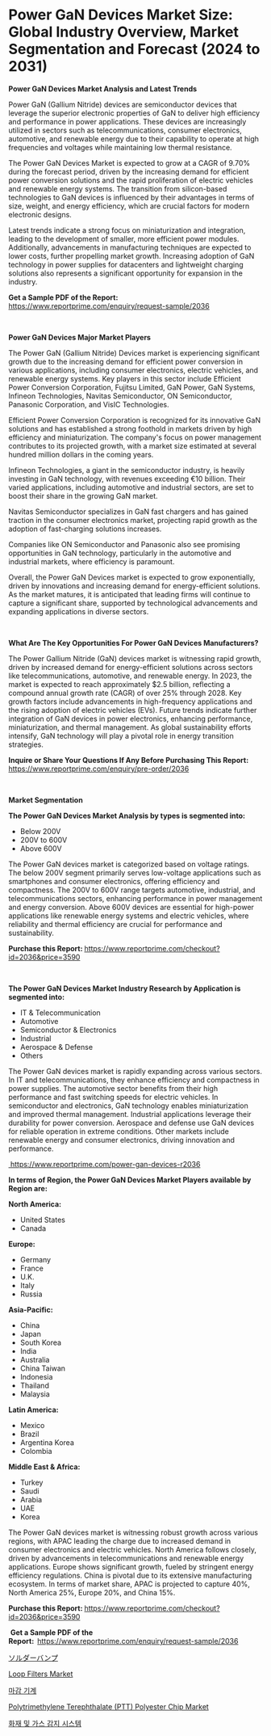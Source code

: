 <p><h1>Power GaN Devices Market Size: Global Industry Overview, Market Segmentation and Forecast (2024 to 2031)</h1></p><p><strong>Power GaN Devices Market Analysis and Latest Trends</strong></p>
<p><p>Power GaN (Gallium Nitride) devices are semiconductor devices that leverage the superior electronic properties of GaN to deliver high efficiency and performance in power applications. These devices are increasingly utilized in sectors such as telecommunications, consumer electronics, automotive, and renewable energy due to their capability to operate at high frequencies and voltages while maintaining low thermal resistance.</p><p>The Power GaN Devices Market is expected to grow at a CAGR of 9.70% during the forecast period, driven by the increasing demand for efficient power conversion solutions and the rapid proliferation of electric vehicles and renewable energy systems. The transition from silicon-based technologies to GaN devices is influenced by their advantages in terms of size, weight, and energy efficiency, which are crucial factors for modern electronic designs.</p><p>Latest trends indicate a strong focus on miniaturization and integration, leading to the development of smaller, more efficient power modules. Additionally, advancements in manufacturing techniques are expected to lower costs, further propelling market growth. Increasing adoption of GaN technology in power supplies for datacenters and lightweight charging solutions also represents a significant opportunity for expansion in the industry.</p></p>
<p><strong>Get a Sample PDF of the Report:&nbsp;</strong> <a href="https://www.reportprime.com/enquiry/request-sample/2036">https://www.reportprime.com/enquiry/request-sample/2036</a></p>
<p>&nbsp;</p>
<p><strong>Power GaN Devices Major Market Players</strong></p>
<p><p>The Power GaN (Gallium Nitride) Devices market is experiencing significant growth due to the increasing demand for efficient power conversion in various applications, including consumer electronics, electric vehicles, and renewable energy systems. Key players in this sector include Efficient Power Conversion Corporation, Fujitsu Limited, GaN Power, GaN Systems, Infineon Technologies, Navitas Semiconductor, ON Semiconductor, Panasonic Corporation, and VisIC Technologies.</p><p>Efficient Power Conversion Corporation is recognized for its innovative GaN solutions and has established a strong foothold in markets driven by high efficiency and miniaturization. The company's focus on power management contributes to its projected growth, with a market size estimated at several hundred million dollars in the coming years.</p><p>Infineon Technologies, a giant in the semiconductor industry, is heavily investing in GaN technology, with revenues exceeding €10 billion. Their varied applications, including automotive and industrial sectors, are set to boost their share in the growing GaN market.</p><p>Navitas Semiconductor specializes in GaN fast chargers and has gained traction in the consumer electronics market, projecting rapid growth as the adoption of fast-charging solutions increases.</p><p>Companies like ON Semiconductor and Panasonic also see promising opportunities in GaN technology, particularly in the automotive and industrial markets, where efficiency is paramount.</p><p>Overall, the Power GaN Devices market is expected to grow exponentially, driven by innovations and increasing demand for energy-efficient solutions. As the market matures, it is anticipated that leading firms will continue to capture a significant share, supported by technological advancements and expanding applications in diverse sectors.</p></p>
<p>&nbsp;</p>
<p><strong>What Are The Key Opportunities For Power GaN Devices Manufacturers?</strong></p>
<p><p>The Power Gallium Nitride (GaN) devices market is witnessing rapid growth, driven by increased demand for energy-efficient solutions across sectors like telecommunications, automotive, and renewable energy. In 2023, the market is expected to reach approximately $2.5 billion, reflecting a compound annual growth rate (CAGR) of over 25% through 2028. Key growth factors include advancements in high-frequency applications and the rising adoption of electric vehicles (EVs). Future trends indicate further integration of GaN devices in power electronics, enhancing performance, miniaturization, and thermal management. As global sustainability efforts intensify, GaN technology will play a pivotal role in energy transition strategies.</p></p>
<p><strong>Inquire or Share Your Questions If Any Before Purchasing This Report:</strong> <a href="https://www.reportprime.com/enquiry/pre-order/2036">https://www.reportprime.com/enquiry/pre-order/2036</a></p>
<p>&nbsp;</p>
<p><strong>Market Segmentation</strong></p>
<p><strong>The Power GaN Devices Market Analysis by types is segmented into:</strong></p>
<p><ul><li>Below 200V</li><li>200V to 600V</li><li>Above 600V</li></ul></p>
<p><p>The Power GaN devices market is categorized based on voltage ratings. The below 200V segment primarily serves low-voltage applications such as smartphones and consumer electronics, offering efficiency and compactness. The 200V to 600V range targets automotive, industrial, and telecommunications sectors, enhancing performance in power management and energy conversion. Above 600V devices are essential for high-power applications like renewable energy systems and electric vehicles, where reliability and thermal efficiency are crucial for performance and sustainability.</p></p>
<p><strong>Purchase this Report:&nbsp;</strong><a href="https://www.reportprime.com/checkout?id=2036&price=3590">https://www.reportprime.com/checkout?id=2036&price=3590</a></p>
<p>&nbsp;</p>
<p><strong>The Power GaN Devices Market Industry Research by Application is segmented into:</strong></p>
<p><ul><li>IT & Telecommunication</li><li>Automotive</li><li>Semiconductor & Electronics</li><li>Industrial</li><li>Aerospace & Defense</li><li>Others</li></ul></p>
<p><p>The Power GaN devices market is rapidly expanding across various sectors. In IT and telecommunications, they enhance efficiency and compactness in power supplies. The automotive sector benefits from their high performance and fast switching speeds for electric vehicles. In semiconductor and electronics, GaN technology enables miniaturization and improved thermal management. Industrial applications leverage their durability for power conversion. Aerospace and defense use GaN devices for reliable operation in extreme conditions. Other markets include renewable energy and consumer electronics, driving innovation and performance.</p></p>
<p><a href="https://www.reportprime.com/power-gan-devices-r2036">&nbsp;https://www.reportprime.com/power-gan-devices-r2036</a></p>
<p><strong>In terms of Region, the Power GaN Devices Market Players available by Region are:</strong></p>
<p>
    <p> <strong> North America: </strong>
        <ul>
            <li>United States</li>
            <li>Canada</li>
        </ul>
        </p> 
    <p> <strong> Europe: </strong>
        <ul>
            <li>Germany</li>
            <li>France</li>
            <li>U.K.</li>
            <li>Italy</li>
            <li>Russia</li>
        </ul>
        </p> 
    <p> <strong> Asia-Pacific: </strong>
        <ul>
            <li>China</li>
            <li>Japan</li>
            <li>South Korea</li>
            <li>India</li>
            <li>Australia</li>
            <li>China Taiwan</li>
            <li>Indonesia</li>
            <li>Thailand</li>
            <li>Malaysia</li>
        </ul>
        </p> 
    <p> <strong> Latin America: </strong>
        <ul>
            <li>Mexico</li>
            <li>Brazil</li>
            <li>Argentina Korea</li>
            <li>Colombia</li>
        </ul>
        </p> 
    <p> <strong> Middle East & Africa: </strong>
        <ul>
            <li>Turkey</li>
            <li>Saudi</li>
            <li>Arabia</li>
            <li>UAE</li>
            <li>Korea</li>
        </ul>
    </p>
    </p>
<p><p>The Power GaN devices market is witnessing robust growth across various regions, with APAC leading the charge due to increased demand in consumer electronics and electric vehicles. North America follows closely, driven by advancements in telecommunications and renewable energy applications. Europe shows significant growth, fueled by stringent energy efficiency regulations. China is pivotal due to its extensive manufacturing ecosystem. In terms of market share, APAC is projected to capture 40%, North America 25%, Europe 20%, and China 15%.</p></p>
<p><strong>Purchase this Report: </strong><a href="https://www.reportprime.com/checkout?id=2036&price=3590">https://www.reportprime.com/checkout?id=2036&price=3590</a></p>
<p>&nbsp;<strong>Get a Sample PDF of the Report:&nbsp;&nbsp;</strong><a href="https://www.reportprime.com/enquiry/request-sample/2036">https://www.reportprime.com/enquiry/request-sample/2036</a></p>
<p><strong></strong></p>
<p><p><a href="https://medium.com/@tubbs463/%E3%82%B0%E3%83%AD%E3%83%BC%E3%83%90%E3%83%AB%E3%81%AF%E3%82%93%E3%81%A0%E3%83%9C%E3%83%BC%E3%83%AB%E5%B8%82%E5%A0%B4-%E3%82%A2%E3%83%97%E3%83%AA%E3%82%B1%E3%83%BC%E3%82%B7%E3%83%A7%E3%83%B3-%E3%82%A8%E3%83%B3%E3%83%89%E3%83%A6%E3%83%BC%E3%82%B9%E7%94%A3%E6%A5%AD-%E3%82%BF%E3%82%A4%E3%83%97-%E6%A9%9F%E5%99%A8-%E5%9C%B0%E5%9F%9F%E3%81%AB%E7%84%A6%E7%82%B9%E3%82%92%E5%BD%93%E3%81%A6%E3%81%9F%E5%88%86%E6%9E%90%E3%81%A8%E4%BA%88%E6%B8%AC-2024%E5%B9%B4-2031%E5%B9%B4-15b471938102">ソルダーバンプ</a></p><p><a href="https://www.linkedin.com/pulse/loop-filters-market-size-growth-trends-industry-analysis-type-ekiwe?trackingId=33Z4ECRgRaSh4sr9bQBnhA%3D%3D">Loop Filters Market</a></p><p><a href="https://medium.com/@kelvinfeenrey98677/%EB%A7%88%EA%B0%90-%EA%B8%B0%EA%B3%84-%EC%8B%9C%EC%9E%A5-%EC%A0%90%EC%9C%A0%EC%9C%A8-%EB%B0%8F-%EC%8B%9C%EC%9E%A5-%EB%B6%84%EC%84%9D-2024%EB%85%84%EB%B6%80%ED%84%B0-2031%EB%85%84%EA%B9%8C%EC%A7%80%EC%9D%98-%EC%84%B1%EC%9E%A5-%EC%B6%94%EC%84%B8-%EB%B0%8F-%EC%98%88%EC%B8%A1-5d9d4014c75c">마감 기계</a></p><p><a href="https://medium.com/@michellegbleau0620/navigating-the-global-polytrimethylene-terephthalate-ptt-polyester-chip-market-from-trends-to-2b3fda1e56a8">Polytrimethylene Terephthalate (PTT) Polyester Chip Market</a></p><p><a href="https://medium.com/@kelvinfeenrey98677/%ED%99%94%EC%9E%AC-%EB%B0%8F-%EA%B0%80%EC%8A%A4-%EA%B0%90%EC%A7%80-%EC%8B%9C%EC%8A%A4%ED%85%9C-%EC%82%B0%EC%97%85-%EB%B6%80%EB%AC%B8-%EC%8B%9C%EC%9E%A5-%EC%97%AD%ED%95%99-%EB%B0%8F-%ED%96%A5%ED%9B%84-%EC%8B%9C%EB%82%98%EB%A6%AC%EC%98%A4-2024-2031-a4f9ebb92ddd">화재 및 가스 감지 시스템</a></p></p>